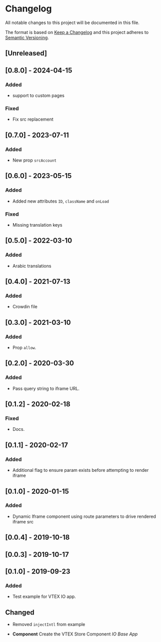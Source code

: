 # Changelog

All notable changes to this project will be documented in this file.

The format is based on [Keep a Changelog](http://keepachangelog.com/en/1.0.0/)
and this project adheres to [Semantic Versioning](http://semver.org/spec/v2.0.0.html).

## [Unreleased]

## [0.8.0] - 2024-04-15

### Added

- support to custom pages

### Fixed

- Fix src replacement

## [0.7.0] - 2023-07-11

### Added

- New prop `srcAccount`

## [0.6.0] - 2023-05-15

### Added

- Added new attributes `ID`, `className` and `onLoad`

### Fixed

- Missing translation keys

## [0.5.0] - 2022-03-10

### Added

- Arabic translations

## [0.4.0] - 2021-07-13

### Added

- Crowdin file

## [0.3.0] - 2021-03-10

### Added

- Prop `allow`.

## [0.2.0] - 2020-03-30

### Added

- Pass query string to iframe URL.

## [0.1.2] - 2020-02-18

### Fixed

- Docs.

## [0.1.1] - 2020-02-17

### Added

- Additional flag to ensure param exists before attempting to render iframe

## [0.1.0] - 2020-01-15

### Added

- Dynamic Iframe component using route parameters to drive rendered iframe src

## [0.0.4] - 2019-10-18

## [0.0.3] - 2019-10-17

## [0.1.0] - 2019-09-23

### Added

- Test example for VTEX IO app.

## Changed

- Removed `injectIntl` from example

- **Component** Create the VTEX Store Component _IO Base App_
